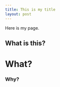 ```yaml
---
title: This is my title
layout: post
---
```




Here is my page.

## What is this?
# What?
### Why?
